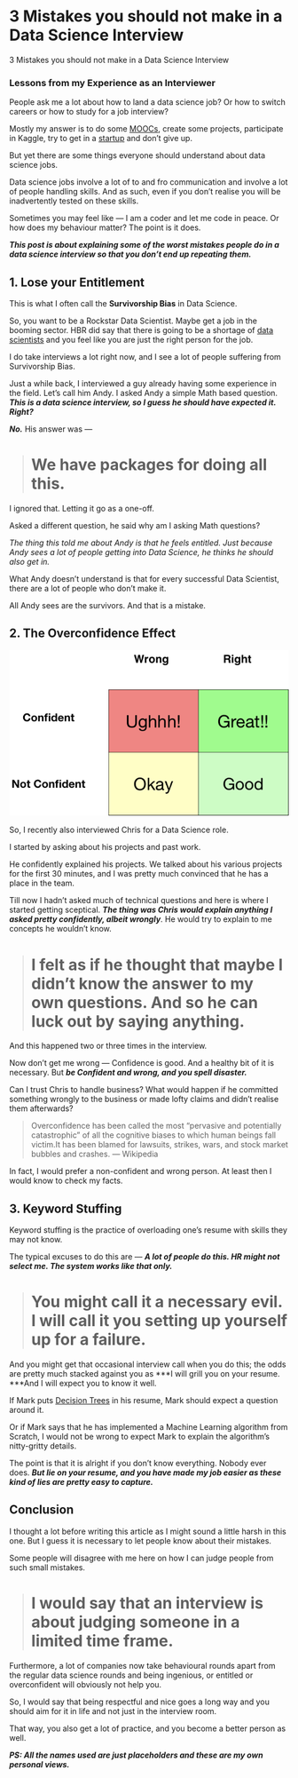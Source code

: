 
# 3 Mistakes you should not make in a Data Science Interview

3 Mistakes you should not make in a Data Science Interview

### Lessons from my Experience as an Interviewer

People ask me a lot about how to land a data science job? Or how to switch careers or how to study for a job interview?

Mostly my answer is to do some [MOOCs](https://towardsdatascience.com/how-did-i-learn-data-science-d5f7fc477997), create some projects, participate in Kaggle, try to get in a [startup](https://towardsdatascience.com/how-did-i-start-with-data-science-3f4de6b501b0) and don’t give up.

But yet there are some things everyone should understand about data science jobs.

Data science jobs involve a lot of to and fro communication and involve a lot of people handling skills. And as such, even if you don’t realise you will be inadvertently tested on these skills.

Sometimes you may feel like — I am a coder and let me code in peace. Or how does my behaviour matter? The point is it does.

***This post is about explaining some of the worst mistakes people do in a data science interview so that you don’t end up repeating them.***

## 1. Lose your Entitlement

This is what I often call the **Survivorship Bias** in Data Science.

So, you want to be a Rockstar Data Scientist. Maybe get a job in the booming sector. HBR did say that there is going to be a shortage of [data scientists](https://towardsdatascience.com/data-scientist-is-it-the-sexiest-job-of-the-21st-century-35a5bf409363) and you feel like you are just the right person for the job.

I do take interviews a lot right now, and I see a lot of people suffering from Survivorship Bias.

Just a while back, I interviewed a guy already having some experience in the field. Let’s call him Andy. I asked Andy a simple Math based question. ***This is a data science interview, so I guess he should have expected it. Right?***

***No.*** His answer was —
> # We have packages for doing all this.

I ignored that. Letting it go as a one-off.

Asked a different question, he said why am I asking Math questions?

*The thing this told me about Andy is that he feels entitled. Just because Andy sees a lot of people getting into Data Science, he thinks he should also get in.*

What Andy doesn’t understand is that for every successful Data Scientist, there are a lot of people who don’t make it.

All Andy sees are the survivors. And that is a mistake.

## 2. The Overconfidence Effect

![](/images/mistakes/0.png)

So, I recently also interviewed Chris for a Data Science role.

I started by asking about his projects and past work.

He confidently explained his projects. We talked about his various projects for the first 30 minutes, and I was pretty much convinced that he has a place in the team.

Till now I hadn’t asked much of technical questions and here is where I started getting sceptical. ***The thing was Chris would explain anything I asked pretty confidently, albeit wrongly***. He would try to explain to me concepts he wouldn’t know.
> # I felt as if he thought that maybe I didn’t know the answer to my own questions. And so he can luck out by saying anything.

And this happened two or three times in the interview.

Now don’t get me wrong — Confidence is good. And a healthy bit of it is necessary. But ***be Confident and wrong, and you spell disaster.***

Can I trust Chris to handle business? What would happen if he committed something wrongly to the business or made lofty claims and didn’t realise them afterwards?
> Overconfidence has been called the most “pervasive and potentially catastrophic” of all the cognitive biases to which human beings fall victim.It has been blamed for lawsuits, strikes, wars, and stock market bubbles and crashes. — Wikipedia

In fact, I would prefer a non-confident and wrong person. At least then I would know to check my facts.

## 3. Keyword Stuffing

Keyword stuffing is the practice of overloading one’s resume with skills they may not know.

The typical excuses to do this are — ***A lot of people do this. HR might not select me. The system works like that only.***
> # You might call it a necessary evil. I will call it you setting up yourself up for a failure.

And you might get that occasional interview call when you do this; the odds are pretty much stacked against you as ***I will grill you on your resume. ***And I will expect you to know it well.

If Mark puts [Decision Trees](https://towardsdatascience.com/the-simple-math-behind-3-decision-tree-splitting-criterions-85d4de2a75fe) in his resume, Mark should expect a question around it.

Or if Mark says that he has implemented a Machine Learning algorithm from Scratch, I would not be wrong to expect Mark to explain the algorithm’s nitty-gritty details.

The point is that it is alright if you don’t know everything. Nobody ever does. ***But lie on your resume, and you have made my job easier as these kind of lies are pretty easy to capture.***

## Conclusion

I thought a lot before writing this article as I might sound a little harsh in this one. But I guess it is necessary to let people know about their mistakes.

Some people will disagree with me here on how I can judge people from such small mistakes.
> # I would say that an interview is about judging someone in a limited time frame.

Furthermore, a lot of companies now take behavioural rounds apart from the regular data science rounds and being ingenious, or entitled or overconfident will obviously not help you.

So, I would say that being respectful and nice goes a long way and you should aim for it in life and not just in the interview room.

That way, you also get a lot of practice, and you become a better person as well.

***PS: All the names used are just placeholders and these are my own personal views.***
